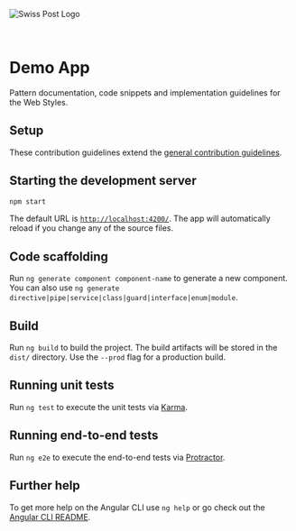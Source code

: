 ![Swiss Post Logo](https://www.post.ch/-/media/portal-opp/global/logos/logo---die-post.svg?vs=2&sc_lang=en)

<br>

# Demo App

Pattern documentation, code snippets and implementation guidelines for the Web Styles.


## Setup
These contribution guidelines extend the [general contribution guidelines](../../CONTRIBUTING.md).


## Starting the development server

```bash
npm start
```

The default URL is [`http://localhost:4200/`](http://localhost:4200/). The app will automatically reload if you change any of the source files.

## Code scaffolding

Run `ng generate component component-name` to generate a new component. You can also use `ng generate directive|pipe|service|class|guard|interface|enum|module`.

## Build

Run `ng build` to build the project. The build artifacts will be stored in the `dist/` directory. Use the `--prod` flag for a production build.

## Running unit tests

Run `ng test` to execute the unit tests via [Karma](https://karma-runner.github.io).

## Running end-to-end tests

Run `ng e2e` to execute the end-to-end tests via [Protractor](http://www.protractortest.org/).

## Further help

To get more help on the Angular CLI use `ng help` or go check out the [Angular CLI README](https://github.com/angular/angular-cli/blob/master/README.md).
